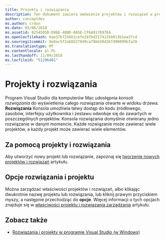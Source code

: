 ```yaml
---
title: Projekty i rozwiązania
description: Ten dokument zawiera omówienie projektów i rozwiązań w programie Visual Studio dla komputerów Mac.
author: conceptdev
ms.author: crdun
ms.date: 05/06/2018
ms.assetid: 8254505D-D96E-48BD-8A5E-CF6A917897EA
ms.openlocfilehash: 6ae37b7256b1cefe2bfbd2174135b013b1aa37cd
ms.sourcegitcommit: 0a8ac5f2a685270d9ca79bb39d26fd90099bfa29
ms.translationtype: MT
ms.contentlocale: pl-PL
ms.lasthandoff: 11/09/2018
ms.locfileid: "51296401"
---
```

# <a name="projects-and-solutions"></a>Projekty i rozwiązania

Program Visual Studio dla komputerów Mac udostępnia _konsoli rozwiązania_ do wyświetlenia całego rozwiązania otwarte w widoku drzewa. **Rozwiązania** Konsola umożliwia łatwy dostęp do kodu źródłowego, zasobów, interfejsy użytkownika i zestawu odwołuje się do zawartych w poszczególnych projektów. Konsola rozwiązania domyślnie otwierany jedno rozwiązanie w danym momencie. Każde rozwiązanie może zawierać wiele projektów, a każdy projekt może zawierać wiele elementów.

## <a name="using-projects-and-solutions"></a>Za pomocą projekty i rozwiązania

Aby utworzyć nowy projekt lub rozwiązanie, zapoznaj się [tworzenie nowych projektów i rozwiązań](create-new-projects.md) artykułu.

## <a name="project-and-solution-options"></a>Opcje rozwiązania i projektu

Można zarządzać właściwości projektów i rozwiązań, albo klikając dwukrotnie nazwę projektu lub rozwiązania, lub kliknij prawym przyciskiem myszy, a następnie przechodząc do **opcje**. Więcej informacji o tych opcjach znajduje się w [właściwości projektu i rozwiązania zarządzania](managing-solutions-and-project-properties.md) artykułu.

## <a name="see-also"></a>Zobacz także

- [Rozwiązania i projekty w programie Visual Studio (w Windows)](/visualstudio/ide/solutions-and-projects-in-visual-studio)